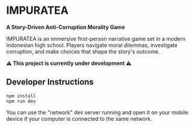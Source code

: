 # IMPURATEA

**A Story-Driven Anti-Corruption Morality Game**

IMPURATEA is an immersive first-person narrative game set in a modern Indonesian high school. Players navigate moral dilemmas, investigate corruption, and make choices that shape the story's outcome.

**⚠️ This project is currently under development ⚠️**

## Developer Instructions

```
npm install
npm run dev
```

You can use the "network" dev server running and open it on your mobile device if your computer is connected to the same network.
